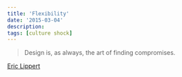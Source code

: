 ```yaml
---
title: 'Flexibility'
date: '2015-03-04'
description:
tags: [culture shock]
---
```


> Design is, as always, the art of finding compromises.

[Eric Lippert](http://blogs.msdn.com/b/ericlippert/archive/2009/05/04/the-stack-is-an-implementation-detail-part-two.aspx)
